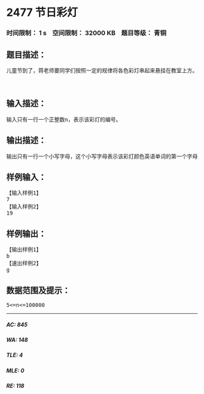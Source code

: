 # 2477 节日彩灯   
### 时间限制： 1 s&nbsp;&nbsp;&nbsp;&nbsp;空间限制： 32000 KB&nbsp;&nbsp;&nbsp;&nbsp;题目等级： 青铜  
## 题目描述：  

<pre>
儿童节到了，蒋老师要同学们按照一定的规律将各色彩灯串起来悬挂在教室上方。所有彩灯串起来后成一直线。彩灯按照红、蓝、黄、绿、紫、红、蓝、黄、绿、紫、红、蓝、黄、绿、紫、……的颜色规律排列（所有彩灯一共只有这么5种颜色，如下图所示，每盏灯从左到右还进行了编号）。现在告诉你某盏彩灯的编号，请你编程计算该彩灯的颜色。
 

</pre>
  
  
## 输入描述：  

<pre>
输入只有一行一个正整数n，表示该彩灯的编号。
</pre>
  
  
## 输出描述：  

<pre>
输出只有一行一个小写字母，这个小写字母表示该彩灯颜色英语单词的第一个字母。红、蓝、黄、绿、紫分别用小写字母r、b、y、g、p表示。
</pre>
  
  
## 样例输入：  

<pre>
【输入样例1】
7
【输入样例2】
19
</pre>
  
  
## 样例输出：  

<pre>
【输出样例1】
b
【速出样例2】
g
</pre>
  
  
## 数据范围及提示：  

<pre>
5<=n<=100000
</pre>
  
  
***  

##### AC: 845  
##### WA: 148  
##### TLE: 4  
##### MLE: 0  
##### RE: 118  
